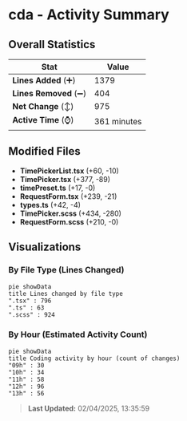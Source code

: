 # cda - Activity Summary 

## Overall Statistics

| Stat                   | Value                                                             |
| ---------------------- | ----------------------------------------------------------------- |
| **Lines Added** (➕)   | 1379                                          |
| **Lines Removed** (➖) | 404                                        |
| **Net Change** (↕)    | 975                |
| **Active Time** (⌚)   | 361 minutes |


## Modified Files
- **TimePickerList.tsx** (+60, -10)
- **TimePicker.tsx** (+377, -89)
- **timePreset.ts** (+17, -0)
- **RequestForm.tsx** (+239, -21)
- **types.ts** (+42, -4)
- **TimePicker.scss** (+434, -280)
- **RequestForm.scss** (+210, -0)

## Visualizations

### By File Type (Lines Changed)

```mermaid
pie showData
title Lines changed by file type
".tsx" : 796
".ts" : 63
".scss" : 924
```

### By Hour (Estimated Activity Count)

```mermaid
pie showData
title Coding activity by hour (count of changes)
"09h" : 30
"10h" : 34
"11h" : 58
"12h" : 96
"13h" : 56
```


> **Last Updated:** 02/04/2025, 13:35:59